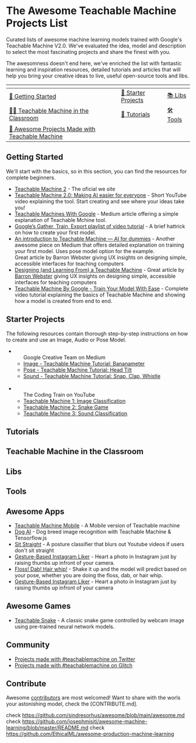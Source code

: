 # The Awesome Teachable Machine Projects List 

Curated lists of awesome machine learning models trained with Google's Teachable Machine V2.0. We've evaluated the idea, model and description to select the most fascinating projects and share the finest with you.

The awesomness doesn't end here, we've enriched the list with fantastic learning and inspiration resources, detailed tutorials and articles that will help you bring your creative ideas to live, useful open-source tools and libs. 
 

<table>
<thead>
<tr>
<th></th>
<th></th>
<th></th>
</tr>
</thead>
<tbody>
<tr>
<td><a href="#getting-started-with-teachable-machine">🏁 Getting Started</a></td>
<td><a href="#starter-projects">👶 Starter Projects</a></td>
<td><a href="#libs">📚 Libs</a></td>
</tr>
<tr>
<td><a href="#teachable-machine-in-the-classroom">👨‍🏫 Teachable Machine in the Classroom</a></td>
<td><a href="#tutorials">📖 Tutorials</a></td>
<td><a href="#tools">🛠️ Tools</a></td>
</tr>
<tr>
<td><a href="awesome-projects-made-with-teachable-machine">🦄 Awesome Projects Made with Teachable Machine</a></td>
<td></td>
<td></td>
</tr>
</tbody>
</table>

## Getting Started

We'll start with the basics, so in this section, you can find the resources for complete beginners.

 <ul>
 <li><a href="https://teachablemachine.withgoogle.com"> Teachable Machine 2</a> - The oficial we site </li>
 <li><a href="https://www.youtube.com/watch?v=T2qQGqZxkD0&feature=emb_title">Teachable Machine 2.0: Making AI easier for everyone</a> - Short YouTube video explaining the tool. Start creating and see where your ideas take you!</li>
 <li><a href="https://medium.com/analytics-vidhya/teachable-machine-with-google-baaed5104d08">Teachable Machines With Google</a> - Medium article offering a simple explanation of Teachable Mchine tool.</li>
 <li><a href="https://www.youtube.com/playlist?list=PLJfHZtseuscuTQfodmFnbZ3rBgCWsRT9t">Google’s Gather, Train, Export playlist of video tutorial</a> -  A brief hattrick on how to create your first model.</li>
  <li><a href="https://blog.etereo.io/an-introduction-to-teachable-machine-ai-for-dummies-61d1f97f5cf">An introduction to Teachable Machine — AI for dummies</a> -  Another awesome piece on Medium that offers detailed explanation on training your first model. Uses pose model option for the example.</li></a>Great article by Barron Webster giving UX insights on designing simple, accessible interfaces for teaching computers</li>
 <li><a href="https://design.google/library/designing-and-learning-teachable-machine/">Designing (and Learning From) a Teachable Machine</a> - Great article by <a href="https://barronwebster.com/#/0/0">Barron Webster</a> giving UX insights on designing simple, accessible interfaces for teaching computers</li>
  <li><a href="https://www.youtube.com/watch?v=PBK5moNYQS8&ab_channel=KrishNaik">Teachable Machine By Google - Train Your Model With Ease</a> - Complete video tutorial explaining the basics of Teachable Machine and showing how a model is created from end to end.</li>
</ul>


## Starter Projects

The following resources contain thorough step-by-step instructions on how to create and use an Image, Audio or Pose Model.

<ul>
 <li>
  <ul>Google Creative Team on Medium
   <li><a href="https://medium.com/@warronbebster/teachable-machine-tutorial-bananameter-4bfffa765866"> Image - Teachable Machine Tutorial: Bananameter</a></li>
   <li><a href="https://medium.com/@warronbebster/teachable-machine-tutorial-head-tilt-f4f6116f491"> Pose - Teachable Machine Tutorial: Head Tilt</a></li>
   <li><a href="https://medium.com/@warronbebster/teachable-machine-tutorial-snap-clap-whistle-4212fd7f3555">Sound - Teachable Machine Tutorial: Snap, Clap, Whistle</a></li>
  </ul>
 </li></br>
 <li>
  <ul>The Coding Train on YouTube
 <li><a href="https://www.youtube.com/watch?v=kwcillcWOg0">Teachable Machine 1: Image Classification</a></li>
   <li><a href="https://www.youtube.com/watch?v=UPgxnGC8oBU"> Teachable Machine 2: Snake Game</a></li>
   <li><a href="https://www.youtube.com/watch?v=TOrVsLklltM">Teachable Machine 3: Sound Classification	
</a></li>
  </ul>
 </li>


</ul>


## Tutorials

## Teachable Machine in the Classroom

## Libs

## Tools

## Awesome Apps 

<ul>
 <li><a href="https://github.com/mstale007/Teachable_Machine_Mobile">Teachable Machine Mobile</a> - A Mobile version of Teachable machine</li>
 <li><a href="https://github.com/jeferson-sb/dogAI">Dog AI</a> - Dog breed image recognition with Teachable Machine & Tensorflow.js</li>
 <li><a href="https://github.com/atharvapatil/teachable-browser">Sit Straight</a> - A posture classifier that blurs out Youtube videos if users don't sit straight</li>
 <li><a href="https://github.com/usacs/instagram-gesture">Gesture-Based Instagram Liker</a> - Heart a photo in Instagram just by raising thumbs up infront of your camera.</li>
 <li><a href="https://github.com/shaystrong/floss-dab-hairwhip">Floss! Dab! Hair whip!</a> - Shake it up and the model will predict based on your pose, whether you are doing the floss, dab, or hair whip.</li>
  <li><a href="https://github.com/usacs/instagram-gesture">Gesture-Based Instagram Liker</a> - Heart a photo in Instagram just by raising thumbs up infront of your camera</li>
 

 

</ul>

## Awesome Games

<ul>
  <li><a href="https://github.com/vince19972/TeachableSnake">Teachable Snake</a> - A classic snake game controlled by webcam image using pre-trained neural network models.</li>

</ul>

## Community

<ul>
 <li><a href="https://twitter.com/hashtag/teachablemachine">Projects made with #teachablemachine on Twitter</a></li>
 <li><a href="https://glitch.com/@teachablemachine">Projects made with #teachablemachine on Glitch</a></li>
</ul>

## Contribute

Awesome [contributors](#contribute) are most welcomed! Want to share with the worls your astonishing model, check the [CONTRIBUTE.md].


check https://github.com/sindresorhus/awesome/blob/main/awesome.md
check https://github.com/josephmisiti/awesome-machine-learning/blob/master/README.md
check https://github.com/EthicalML/awesome-production-machine-learning
